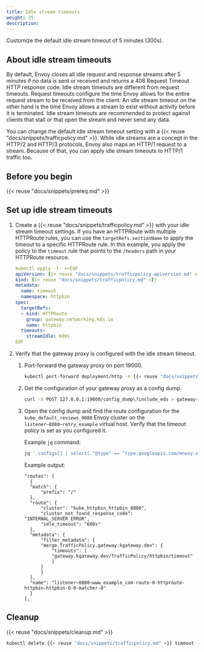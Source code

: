 ```yaml
---
title: Idle stream timeouts
weight: 25
description:
---
```


Customize the default idle stream timeout of 5 minutes (300s). 

## About idle stream timeouts

By default, Envoy closes all idle request and response streams after 5 minutes if no data is sent or received and returns a 408 Request Timeout HTTP response code. Idle stream timeouts are different from request timeouts. Request timeouts configure the time Envoy allows for the entire request stream to be received from the client. An idle stream timeout on the other hand is the time Envoy allows a stream to exist without activity before it is terminated. Idle stream timeouts are recommended to protect against clients that stall or that open the stream and never send any data.

You can change the default idle stream timeout setting with a {{< reuse "docs/snippets/trafficpolicy.md" >}}.  While idle streams are a concept in the HTTP/2 and HTTP/3 protocols, Envoy also maps an HTTP/1 request to a stream. Because of that, you can apply idle stream timeouts to HTTP/1 traffic too. 

## Before you begin

{{< reuse "docs/snippets/prereq.md" >}}

## Set up idle stream timeouts

1. Create a {{< reuse "docs/snippets/trafficpolicy.md" >}} with your idle stream timeout settings. If you have an HTTPRoute with multiple HTTPRoute rules, you can use the `targetRefs.sectionName` to apply the timeout to a specific HTTPRoute rule. In this example, you apply the policy to the `timeout` rule that points to the `/headers` path in your HTTPRoute resource.
   ```yaml
   kubectl apply -f- <<EOF
   apiVersion: {{< reuse "docs/snippets/trafficpolicy-apiversion.md" >}}
   kind: {{< reuse "docs/snippets/trafficpolicy.md" >}}
   metadata:
     name: timeout
     namespace: httpbin
   spec:
     targetRefs:
     - kind: HTTPRoute
       group: gateway.networking.k8s.io
       name: httpbin
     timeouts:
       streamIdle: 600s
   EOF
   ```

2. Verify that the gateway proxy is configured with the idle stream timeout.
   1. Port-forward the gateway proxy on port 19000.

      ```sh
      kubectl port-forward deployment/http -n {{< reuse "docs/snippets/namespace.md" >}} 19000
      ```

   2. Get the configuration of your gateway proxy as a config dump.

      ```sh
      curl -X POST 127.0.0.1:19000/config_dump\?include_eds > gateway-config.json
      ```

   3. Open the config dump and find the route configuration for the `kube_default_reviews_9080` Envoy cluster on the `listener~8080~retry_example` virtual host. Verify that the timeout policy is set as you configured it.
      
      Example `jq` command:
      ```sh
      jq '.configs[] | select(."@type" == "type.googleapis.com/envoy.admin.v3.RoutesConfigDump") | .dynamic_route_configs[].route_config.virtual_hosts[] | select(.routes[].route.cluster == "kube_httpbin_httpbin_8000")' gateway-config.json
      ```
      
      Example output:
      ```console{hl_lines=[9]}
      "routes": [
        {
        "match": {
            "prefix": "/"
        },
        "route": {
            "cluster": "kube_httpbin_httpbin_8000",
            "cluster_not_found_response_code": "INTERNAL_SERVER_ERROR",
            "idle_timeout": "600s"
        },
        "metadata": {
            "filter_metadata": {
            "merge.TrafficPolicy.gateway.kgateway.dev": {
                "timeouts": [
                "gateway.kgateway.dev/TrafficPolicy/httpbin/timeout"
                ]
            }
            }
        },
        "name": "listener~8080~www_example_com-route-0-httproute-httpbin-httpbin-0-0-matcher-0"
        }
      ],
      ```

   
## Cleanup

{{< reuse "docs/snippets/cleanup.md" >}}
   
```sh
kubectl delete {{< reuse "docs/snippets/trafficpolicy.md" >}} timeout -n httpbin
```
